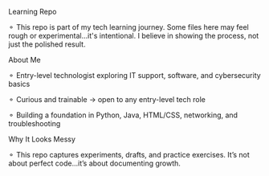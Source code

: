 Learning Repo

⚬ This repo is part of my tech learning journey. Some files here may feel rough or experimental...it's intentional. I believe in showing the process, not just the polished result.

About Me

⚬ Entry-level technologist exploring IT support, software, and cybersecurity basics

⚬ Curious and trainable → open to any entry-level tech role

⚬ Building a foundation in Python, Java, HTML/CSS, networking, and troubleshooting

Why It Looks Messy

⚬ This repo captures experiments, drafts, and practice exercises. It’s not about perfect code...it’s about documenting growth.
